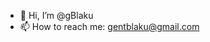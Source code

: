 - 👋 Hi, I’m @gBlaku
- 📫 How to reach me: gentblaku@gmail.com

<!---
gBlaku/gBlaku is a ✨ special ✨ repository because its `README.md` (this file) appears on your GitHub profile.
You can click the Preview link to take a look at your changes.
--->
